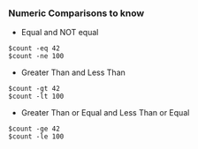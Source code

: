 		
### Numeric Comparisons to know 

* Equal and NOT equal 
	
```
$count -eq 42
$count -ne 100
```
		
* Greater Than and Less Than
	
```
$count -gt 42
$count -lt 100
```
	
* Greater Than or Equal and Less Than or Equal
	
```
$count -ge 42
$count -le 100
```	

